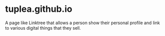 # tuplea.github.io
A page like Linktree that allows a person show their personal profile and link to various digital things that they sell.
